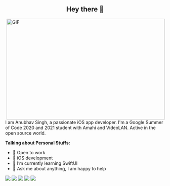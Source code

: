 <!--START_SECTION:waka-->
<h2 align='center'>
  Hey there 👋
</h2>

  <img align="right" alt="GIF" src="https://github.com/abhisheknaiidu/abhisheknaiidu/blob/master/code.gif?raw=true" width="500" height="320" />
  
  I am Anubhav Singh, a passionate iOS app developer. I'm a Google Summer of Code 2020 and 2021 student with Amahi and VideoLAN. Active in the open source world.
  
**Talking about Personal Stuffs:**
- 📍 Open to work
- 📱 iOS development
- 🌱 I’m currently learning SwiftUI 
- 💬 Ask me about anything, I am happy to help

[<img src="https://img.shields.io/badge/twitter-%231DA1F2.svg?&style=for-the-badge&logo=twitter&logoColor=white" />](https://twitter.com/anubhavpulkit)
[<img src="https://img.shields.io/badge/medium-%2312100E.svg?&style=for-the-badge&logo=medium&logoColor=white" />](https://medium.com/@anubhavssingh177)
[<img src="https://img.shields.io/badge/linkedin-%230077B5.svg?&style=for-the-badge&logo=linkedin&logoColor=white" />](https://www.linkedin.com/in/anubhav-singh-27512a167/)
[<img src="https://img.shields.io/badge/Stack_Overflow-FE7A16?style=for-the-badge&logo=stack-overflow&logoColor=white" />](https://stackoverflow.com/users/12206321/anubhav-singh)
[<img src="https://img.shields.io/badge/Gmail-D14836?style=for-the-badge&logo=gmail&logoColor=white" />](@anubhavssingh177@gmail.com)

<!--END_SECTION:waka-->
